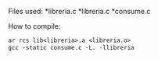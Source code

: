 Files used:
*libreria.c
*libreria.c
*consume.c

How to compile:

```gcc -c <libreria.c> -o <libreria.o>
ar rcs lib<libreria>.a <libreria.o>
gcc -static consume.c -L. -llibreria
```